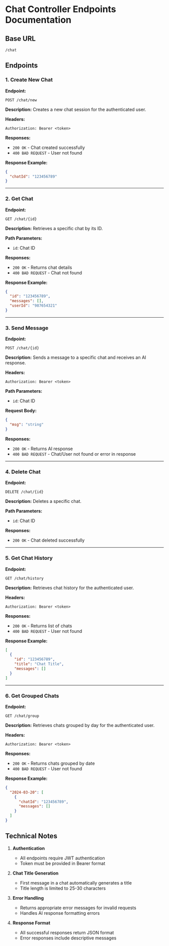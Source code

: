 # Chat Controller Endpoints Documentation

## Base URL
```
/chat
```

## Endpoints

### 1. Create New Chat

**Endpoint:**
```
POST /chat/new
```

**Description:**
Creates a new chat session for the authenticated user.

**Headers:**
```
Authorization: Bearer <token>
```

**Responses:**
- `200 OK` - Chat created successfully
- `400 BAD REQUEST` - User not found

**Response Example:**
```json
{
  "chatId": "123456789"
}
```

---

### 2. Get Chat

**Endpoint:**
```
GET /chat/{id}
```

**Description:**
Retrieves a specific chat by its ID.

**Path Parameters:**
- `id`: Chat ID

**Responses:**
- `200 OK` - Returns chat details
- `400 BAD REQUEST` - Chat not found

**Response Example:**
```json
{
  "id": "123456789",
  "messages": [],
  "userId": "987654321"
}
```

---

### 3. Send Message

**Endpoint:**
```
POST /chat/{id}
```

**Description:**
Sends a message to a specific chat and receives an AI response.

**Headers:**
```
Authorization: Bearer <token>
```

**Path Parameters:**
- `id`: Chat ID

**Request Body:**
```json
{
  "msg": "string"
}
```

**Responses:**
- `200 OK` - Returns AI response
- `400 BAD REQUEST` - Chat/User not found or error in response

---

### 4. Delete Chat

**Endpoint:**
```
DELETE /chat/{id}
```

**Description:**
Deletes a specific chat.

**Path Parameters:**
- `id`: Chat ID

**Responses:**
- `200 OK` - Chat deleted successfully

---

### 5. Get Chat History

**Endpoint:**
```
GET /chat/history
```

**Description:**
Retrieves chat history for the authenticated user.

**Headers:**
```
Authorization: Bearer <token>
```

**Responses:**
- `200 OK` - Returns list of chats
- `400 BAD REQUEST` - User not found

**Response Example:**
```json
[
  {
    "id": "123456789",
    "title": "Chat Title",
    "messages": []
  }
]
```

---

### 6. Get Grouped Chats

**Endpoint:**
```
GET /chat/group
```

**Description:**
Retrieves chats grouped by day for the authenticated user.

**Headers:**
```
Authorization: Bearer <token>
```

**Responses:**
- `200 OK` - Returns chats grouped by date
- `400 BAD REQUEST` - User not found

**Response Example:**
```json
{
  "2024-03-20": [
    {
      "chatId": "123456789",
      "messages": []
    }
  ]
}
```

## Technical Notes

1. **Authentication**
   - All endpoints require JWT authentication
   - Token must be provided in Bearer format

2. **Chat Title Generation**
   - First message in a chat automatically generates a title
   - Title length is limited to 25-30 characters

3. **Error Handling**
   - Returns appropriate error messages for invalid requests
   - Handles AI response formatting errors

4. **Response Format**
   - All successful responses return JSON format
   - Error responses include descriptive messages
